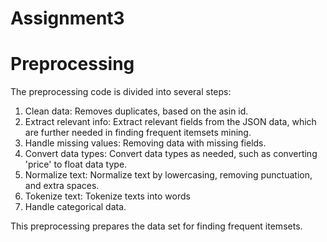 # Assignment3

# Preprocessing

The preprocessing code is divided into several steps:
1. Clean data: Removes duplicates, based on the asin id.
2. Extract relevant info: Extract relevant fields from the JSON data, which are further needed in finding frequent itemsets mining.
3. Handle missing values: Removing data with missing fields.
4. Convert data types: Convert data types as needed, such as converting 'price' to float data type.
5. Normalize text: Normalize text by lowercasing, removing punctuation, and extra spaces.
6. Tokenize text: Tokenize texts into words
7. Handle categorical data.

This preprocessing prepares the data set for finding frequent itemsets.





